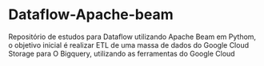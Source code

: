 # Dataflow-Apache-beam
Repositório de estudos para Dataflow utilizando Apache Beam em Pythom, o objetivo inicial é realizar ETL de uma massa de dados do Google Cloud Storage para O Bigquery, utilizando as ferramentas do Google Cloud
